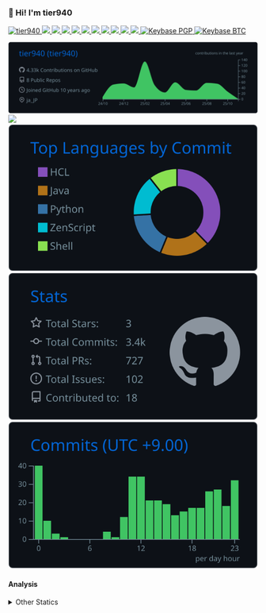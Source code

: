 ### 👋 Hi! I'm tier940

<p align="left"> 
  <a href="https://github.com/tier940/tier940/">
    <img src="https://komarev.com/ghpvc/?username=tier940" alt="tier940" />
  </a>
  <a href="http://twitter.com/tier940">
    <img height="20" src="https://img.shields.io/twitter/follow/tier940?label=Twitter&logo=twitter&style=flat" />
  </a>
  <a href="https://github.com/tier940">
    <img height="20" src="https://img.shields.io/github/followers/tier940?label=follow&logo=github&style=flat" />
  </a>
  <a href="https://www.reddit.com/user/tier940">
    <img height="20" src="https://img.shields.io/reddit/user-karma/combined/tier940?label=Reddit&logo=reddit&style=flat" />
  </a>
  <a href="https://stackoverflow.com/users/17317833/tier940">
    <img height="20" src="https://img.shields.io/stackexchange/stackoverflow/r/17317833?label=StackOverflow&logo=stack-overflow&style=flat" />
  </a>
  <a href="https://zenn.dev/tier940">
    <img height="20" src="https://zenn.badge.nikaera.com/s/tier940/likes" />
  </a>
  <a href="https://zenn.dev/tier940">
    <img height="20" src="https://zenn.badge.nikaera.com/s/tier940/followers" />
  </a>
  <a href="https://zenn.dev/tier940">
    <img height="20" src="https://zenn.badge.nikaera.com/s/tier940/articles" />
  </a>
  <a href="http://qiita.com/tier940">
    <img height="20" src="https://qiita-badge.apiapi.app/s/tier940/posts.svg" />
  </a>
  <a href="http://qiita.com/tier940">
    <img height="20" src="https://qiita-badge.apiapi.app/s/tier940/contributions.svg" />
  </a>
  <a href="https://github.com/tier940/tier940/">
    <img height="20" src="https://github.com/tier940/tier940/actions/workflows/main.yml/badge.svg" />
  </a>
  <a href="https://keybase.io/tier940">
    <img alt="Keybase PGP" src="https://img.shields.io/keybase/pgp/tier940">
  </a>
  <a href="https://keybase.io/tier940">
    <img alt="Keybase BTC" src="https://img.shields.io/keybase/btc/tier940">
  </a>
</p>

[![](https://raw.githubusercontent.com/tier940/tier940/main/profile-summary-card-output/github_dark/0-profile-details.svg)](https://github.com/vn7n24fzkq/github-profile-summary-cards)
[![](https://raw.githubusercontent.com/tier940/tier940/main/profile-summary-card-output/github_dark/1-repos-per-language.svg)](https://github.com/vn7n24fzkq/github-profile-summary-cards) [![](https://raw.githubusercontent.com/tier940/tier940/main/profile-summary-card-output/github_dark/2-most-commit-language.svg)](https://github.com/vn7n24fzkq/github-profile-summary-cards)
[![](https://raw.githubusercontent.com/tier940/tier940/main/profile-summary-card-output/github_dark/3-stats.svg)](https://github.com/vn7n24fzkq/github-profile-summary-cards) [![](https://raw.githubusercontent.com/tier940/tier940/main/profile-summary-card-output/github_dark/4-productive-time.svg)](https://github.com/vn7n24fzkq/github-profile-summary-cards)


#### Analysis
<!-- <img height="150" src="https://github.com/tier940/tier940/blob/master/images/stat.svg" alt="Alternative Text"/> -->

<details>
  <summary>Other Statics</summary>
  <!--START_SECTION:waka-->
![Code Time](http://img.shields.io/badge/Code%20Time-2%2C787%20hrs%2011%20mins-blue)

**🐱 My GitHub Data** 

> 📦 17.4 kB Used in GitHub's Storage 
 > 
> 💼 Opted to Hire
 > 
> 📜 11 Public Repositories 
 > 
> 🔑 1 Private Repositories 
 > 
**I'm an Early 🐤** 

```text
🌞 Morning                1178 commits        ████░░░░░░░░░░░░░░░░░░░░░   14.83 % 
🌆 Daytime                2987 commits        █████████░░░░░░░░░░░░░░░░   37.59 % 
🌃 Evening                2985 commits        █████████░░░░░░░░░░░░░░░░   37.57 % 
🌙 Night                  796 commits         ███░░░░░░░░░░░░░░░░░░░░░░   10.02 % 
```
📅 **I'm Most Productive on Saturday** 

```text
Monday                   864 commits         ███░░░░░░░░░░░░░░░░░░░░░░   10.87 % 
Tuesday                  1408 commits        ████░░░░░░░░░░░░░░░░░░░░░   17.72 % 
Wednesday                885 commits         ███░░░░░░░░░░░░░░░░░░░░░░   11.14 % 
Thursday                 971 commits         ███░░░░░░░░░░░░░░░░░░░░░░   12.22 % 
Friday                   985 commits         ███░░░░░░░░░░░░░░░░░░░░░░   12.40 % 
Saturday                 1657 commits        █████░░░░░░░░░░░░░░░░░░░░   20.85 % 
Sunday                   1176 commits        ████░░░░░░░░░░░░░░░░░░░░░   14.80 % 
```


📊 **This Week I Spent My Time On** 

```text
🕑︎ Time Zone: Asia/Tokyo

💬 Programming Languages: 
Other                    1 hr 42 mins        ██████░░░░░░░░░░░░░░░░░░░   25.64 % 
Assembly                 1 hr 24 mins        █████░░░░░░░░░░░░░░░░░░░░   21.20 % 
Markdown                 53 mins             ███░░░░░░░░░░░░░░░░░░░░░░   13.38 % 
Java                     43 mins             ███░░░░░░░░░░░░░░░░░░░░░░   10.89 % 
INI                      33 mins             ██░░░░░░░░░░░░░░░░░░░░░░░   08.41 % 

🔥 Editors: 
VS Code                  5 hrs 6 mins        ███████████████████░░░░░░   76.42 % 
IntelliJ                 1 hr 34 mins        ██████░░░░░░░░░░░░░░░░░░░   23.58 % 

💻 Operating System: 
Windows                  6 hrs 40 mins       █████████████████████████   100.00 % 
```

**I Mostly Code in Java** 

```text
Java                     11 repos            ███████████░░░░░░░░░░░░░░   42.31 % 
ZenScript                3 repos             ███░░░░░░░░░░░░░░░░░░░░░░   11.54 % 
HCL                      2 repos             ██░░░░░░░░░░░░░░░░░░░░░░░   07.69 % 
HTML                     2 repos             ██░░░░░░░░░░░░░░░░░░░░░░░   07.69 % 
Dockerfile               1 repo              █░░░░░░░░░░░░░░░░░░░░░░░░   03.85 % 
```



**Timeline**

![Lines of Code chart](https://raw.githubusercontent.com/tier940/tier940/main/assets/bar_graph.png)


 Last Updated on 07/10/2023 00:14:29 UTC
<!--END_SECTION:waka-->
</details>
